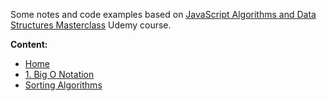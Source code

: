 Some notes and code examples based on [JavaScript Algorithms and Data Structures Masterclass](https://www.udemy.com/course/js-algorithms-and-data-structures-masterclass/) Udemy course.

**Content:**

- [Home](/)
- [1. Big O Notation](1-big-o-notation/README.md)
- [Sorting Algorithms](sorting/README.md)
